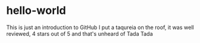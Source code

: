 # hello-world
This is just an introduction to GitHub
I put a taqureia on the roof, it was well reviewed, 4 stars 
out of 5 and that's unheard of
Tada Tada
